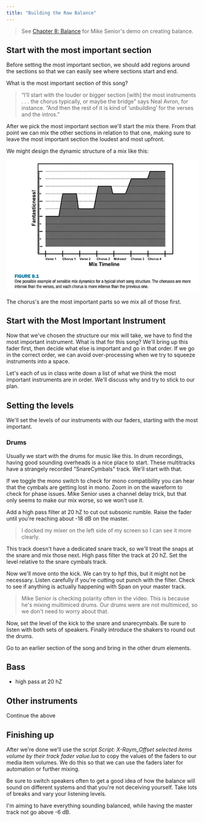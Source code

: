 ```yaml
---
title: "Building the Raw Balance"
---
```


> See [Chapter 8: Balance](https://cambridge-mt.com/ms/ch8/) for Mike Senior's demo on creating balance.

## Start with the most important section

Before setting the most important section, we should add regions around the sections so that we can easily see where sections start and end.

What is the most important section of this song?

> “I’ll start with the louder or bigger section [with] the most instruments . . . the chorus typically, or maybe the bridge” says Neal Avron, for instance. “And then the rest of it is kind of ‘unbuilding’ for the verses and the intros.”

After we pick the most important section we'll start the mix there. From that point we can mix the other sections in relation to that one, making sure to leave the most important section the loudest and most upfront.

We might design the dynamic structure of a mix like this:

![](dynamic-structure.png)

The chorus's are the most important parts so we mix all of those first.

## Start with the Most Important Instrument

Now that we've chosen the structure our mix will take, we have to find the most important instrument. What is that for this song? We'll bring up this fader first, then decide what else is important and go in that order. If we go in the correct order, we can avoid over-processing when we try to squeeze instruments into a space.

Let's each of us in class write down a list of what we think the most important instruments are in order. We'll discuss why and try to stick to our plan.

## Setting the levels

We'll set the levels of our instruments with our faders, starting with the most important.

### Drums

Usually we start with the drums for music like this. In drum recordings, having good sounding overheads is a nice place to start. These multitracks have a strangely recorded "SnareCymbals" track. We'll start with that.

If we toggle the mono switch to check for mono compatibility you can hear that the cymbals are getting lost in mono. Zoom in on the waveform to check for phase issues. Mike Senior uses a channel delay trick, but that only seems to make our mix worse, so we won't use it.

Add a high pass filter at 20 hZ to cut out subsonic rumble. Raise the fader until you're reaching about -18 dB on the master.

> I docked my mixer on the left side of my screen so I can see it more clearly.

This track doesn't have a dedicated snare track, so we'll treat the snaps at the snare and mix those next. High pass filter the track at 20 hZ. Set the level relative to the snare cymbals track.

Now we'll move onto the kick. We can try to hpf this, but it might not be necessary. Listen carefully if you're cutting out punch with the filter. Check to see if anything is actually happening with Span on your master track.

> Mike Senior is checking polarity often in the video. This is because he's mixing multimiced drums. Our drums were are not multimiced, so we don't need to worry about that.

Now, set the level of the kick to the snare and snarecymbals. Be sure to listen with both sets of speakers. Finally introduce the shakers to round out the drums.

Go to an earlier section of the song and bring in the other drum elements.

## Bass

- high pass at 20 hZ

## Other instruments

Continue the above

## Finishing up

After we're done we'll use the script _Script: X-Raym_Offset selected items volume by their track fader value.lua_ to copy the values of the faders to our media item volumes. We do this so that we can use the faders later for automation or further mixing.

Be sure to switch speakers often to get a good idea of how the balance will sound on different systems and that you're not deceiving yourself. Take lots of breaks and vary your listening levels.

I'm aiming to have everything sounding balanced, while having the master track not go above -6 dB.
